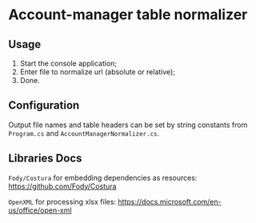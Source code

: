 Account-manager table normalizer
=====================
Usage
-----------------------------------
1. Start the console application;
2. Enter file to normalize url (absolute or relative);
3. Done.

Configuration
-----------------------------------
Output file names and table headers can be set by string constants from `Program.cs` and `AccountManagerNormalizer.cs`.

Libraries Docs
-----------------------------------
`Fody/Costura` for embedding dependencies as resources: https://github.com/Fody/Costura

`OpenXML` for processing xlsx files: https://docs.microsoft.com/en-us/office/open-xml
